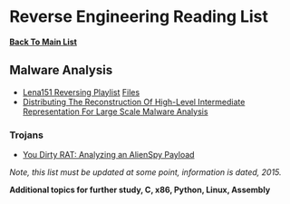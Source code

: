 # Reverse Engineering Reading List

**[Back To Main List](README.md)**

## Malware Analysis
* [Lena151 Reversing Playlist](https://www.youtube.com/playlist?list=PLcFUp5WYCxVYeR7AgsmjzGW6PjamaY6JO) 
       [Files](https://github.com/kosmokato/Lena151/tree/main/%5BSnD%5D%20%5Blena151%5D%20Reversing%20With%20Lena%20(Tutorials))
* [Distributing The Reconstruction Of High-Level Intermediate Representation For Large Scale Malware Analysis](https://github.com/REhints/Publications/tree/master/Conferences/BH'2015)

### Trojans
* [You Dirty RAT: Analyzing an AlienSpy Payload](https://www.proofpoint.com/us/threat-insight/post/You-Dirty-RAT)

*Note, this list must be updated at some point, information is dated, 2015.*

**Additional topics for further study, C, x86, Python, Linux, Assembly**
